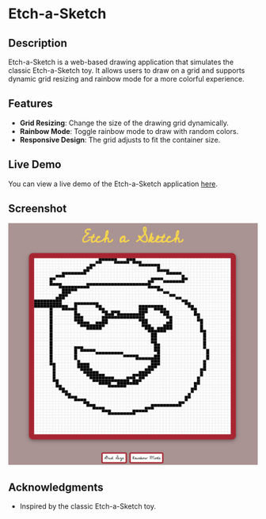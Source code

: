 # Etch-a-Sketch

## Description

Etch-a-Sketch is a web-based drawing application that simulates the classic Etch-a-Sketch toy. It allows users to draw on a grid and supports dynamic grid resizing and rainbow mode for a more colorful experience.

## Features

- **Grid Resizing**: Change the size of the drawing grid dynamically.
- **Rainbow Mode**: Toggle rainbow mode to draw with random colors.
- **Responsive Design**: The grid adjusts to fit the container size.

## Live Demo

You can view a live demo of the Etch-a-Sketch application [here](https://javantax.github.io/Etch-a-Sketch/).

## Screenshot

![Etch-a-Sketch Screenshot](https://github.com/Javantax/Etch-a-Sketch/blob/main/images/screenshot.png)

## Acknowledgments

- Inspired by the classic Etch-a-Sketch toy.


